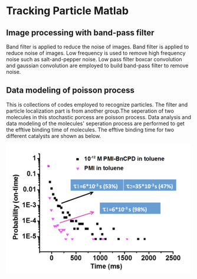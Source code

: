 # Tracking Particle Matlab
## Image processing with band-pass filter
Band filter is applied to reduce the noise of images. Band filter is applied to reduce noise of images. Low frequency is used to remove high frequency noise such as salt-and-pepper noise. Low pass filter boxcar convolution and gaussian convolution are employed to build band-pass filter to remove noise.

## Data modeling of poisson process
This is collections of codes employed to recognize particles. The filter and particle localization part is from another group.The seperation of two molecules in this stochastic porcess are poisson process. Data analysis and data modeling of the molecules' seperation process are performed to get the efftive binding time of molecules. The efftive binding time for two different catalysts are shown as below.
<!--![alt text](poisson_process.png){ width=50% height=50% }-->
[<img src="poisson_process.png" width="500"/>]("poisson_process.png")
